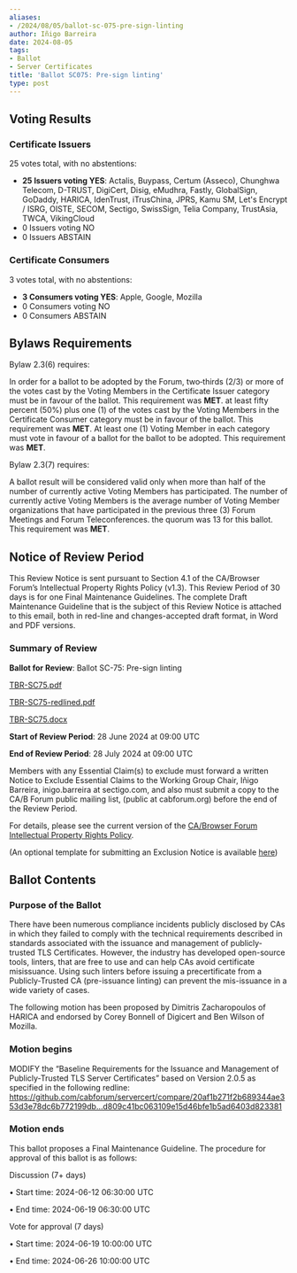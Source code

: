 ```yaml
---
aliases:
- /2024/08/05/ballot-sc-075-pre-sign-linting
author: Iñigo Barreira
date: 2024-08-05
tags:
- Ballot
- Server Certificates
title: 'Ballot SC075: Pre-sign linting'
type: post
---
```


## Voting Results

### Certificate Issuers

25 votes total, with no abstentions:

- **25 Issuers voting YES**: Actalis, Buypass, Certum (Asseco), Chunghwa Telecom, D-TRUST, DigiCert, Disig, eMudhra, Fastly, GlobalSign, GoDaddy, HARICA, IdenTrust, iTrusChina, JPRS, Kamu SM, Let's Encrypt / ISRG, OISTE, SECOM, Sectigo, SwissSign, Telia Company, TrustAsia, TWCA, VikingCloud
- 0 Issuers voting NO
- 0 Issuers ABSTAIN

### Certificate Consumers

3 votes total, with no abstentions:

- **3 Consumers voting YES**: Apple, Google, Mozilla
- 0 Consumers voting NO
- 0 Consumers ABSTAIN

## Bylaws Requirements

Bylaw 2.3(6) requires:

In order for a ballot to be adopted by the Forum, two‐thirds (2/3) or more of the votes cast by the Voting Members in the Certificate Issuer category must be in favour of the ballot. This requirement was **MET**.
at least fifty percent (50%) plus one (1) of the votes cast by the Voting Members in the Certificate Consumer category must be in favour of the ballot. This requirement was **MET**.
At least one (1) Voting Member in each category must vote in favour of a ballot for the ballot to be adopted. This requirement was **MET**.

Bylaw 2.3(7) requires:

A ballot result will be considered valid only when more than half of the number of currently active Voting Members has participated. The number of currently active Voting Members is the average number of Voting Member organizations that have participated in the previous three (3) Forum Meetings and Forum Teleconferences.
the quorum was 13 for this ballot. This requirement was **MET**.

## Notice of Review Period

This Review Notice is sent pursuant to Section 4.1 of the CA/Browser Forum’s Intellectual Property Rights Policy (v1.3). This Review Period of 30 days is for one Final Maintenance Guidelines. The complete Draft Maintenance Guideline that is the subject of this Review Notice is attached to this email, both in red-line and changes-accepted draft format, in Word and PDF versions.

### Summary of Review

**Ballot for Review**: Ballot SC-75: Pre-sign linting

[TBR-SC75.pdf](CA-Browser-Forum-TLS-BR-2.0.6.pdf)

[TBR-SC75-redlined.pdf](CA-Browser-Forum-TLS-BR-2.0.6-redlined.pdf)

[TBR-SC75.docx](CA-Browser-Forum-TLS-BR-2.0.6.docx)

**Start of Review Period**: 28 June 2024 at 09:00 UTC

**End of Review Period**: 28 July 2024 at 09:00 UTC

Members with any Essential Claim(s) to exclude must forward a written Notice to Exclude Essential Claims to the Working Group Chair, Iñigo Barreira, inigo.barreira at sectigo.com, and also must submit a copy to the CA/B Forum public mailing list, (public at cabforum.org) before the end of the Review Period.

For details, please see the current version of the [CA/Browser Forum Intellectual Property Rights Policy](/uploads/CABF-IPR-Policy-v.1.3_4APR18.pdf).

(An optional template for submitting an Exclusion Notice is available [here](/uploads/Template-for-Exclusion-Notice.pdf))

## Ballot Contents

### Purpose of the Ballot

There have been numerous compliance incidents publicly disclosed by CAs in which they failed to comply with the technical requirements described in standards associated with the issuance and management of publicly-trusted TLS Certificates. However, the industry has developed open-source tools, linters, that are free to use and can help CAs avoid certificate misissuance. Using such linters before issuing a precertificate from a Publicly-Trusted CA (pre-issuance linting) can prevent the mis-issuance in a wide variety of cases.

The following motion has been proposed by Dimitris Zacharopoulos of HARICA and endorsed by Corey Bonnell of Digicert and Ben Wilson of Mozilla.


### Motion begins

MODIFY the “Baseline Requirements for the Issuance and Management of Publicly-Trusted TLS Server Certificates” based on Version 2.0.5 as specified in the following redline: 
https://github.com/cabforum/servercert/compare/20af1b271f2b689344ae353d3e78dc6b772199db…d809c41bc063109e15d46bfe1b5ad6403d823381


### Motion ends

This ballot proposes a Final Maintenance Guideline. The procedure for approval of this ballot is as follows:

Discussion (7+ days)

•	Start time: 2024-06-12 06:30:00 UTC

•	End time: 2024-06-19 06:30:00 UTC

Vote for approval (7 days)

•	Start time: 2024-06-19 10:00:00 UTC

•	End time: 2024-06-26 10:00:00 UTC


